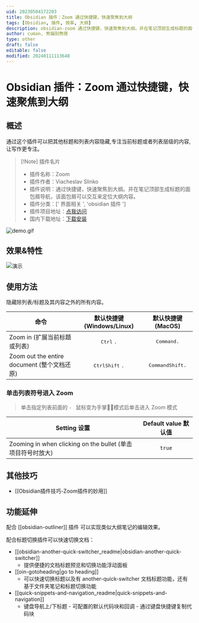 ```yaml
---
uid: 20230504172203
title: Obsidian 插件：Zoom 通过快捷键，快速聚焦到大纲
tags: [Obsidian, 插件, 效率, 大纲]
description: obsidian-zoom 通过快捷键，快速聚焦到大纲。并在笔记顶部生成标题的面包屑导航，该面包屑可以交互来定位大纲内容。
author: cuman, 熊猫别熬夜
type: other
draft: false
editable: false
modified: 20240111113648
---
```


# Obsidian 插件：Zoom 通过快捷键，快速聚焦到大纲

## 概述

通过这个插件可以把其他标题和列表内容隐藏,专注当前标题或者列表层级的内容,让写作更专注。

> [!Note] 插件名片
> - 插件名称：Zoom
> - 插件作者：Viacheslav Slinko
> - 插件说明：通过快捷键，快速聚焦到大纲。并在笔记顶部生成标题的面包屑导航，该面包屑可以交互来定位大纲内容。
> - 插件分类：[' 界面相关 ', 'obsidian 插件 ']
> - 插件项目地址：[点我访问](https://github.com/vslinko/obsidian-zoom)
> - 国内下载地址：[下载安装](https://pkmer.cn/products/plugin/pluginMarket/?obsidian-zoom)

![demo.gif](https://cdn.pkmer.cn/images/202305041724055.gif!pkmer)

## 效果&特性

![演示](https://cdn.pkmer.cn/covers/obsidian-zoom_1_2.gif)

## 使用方法

隐藏除列表/标题及其内容之外的所有内容。

 | 命令         |           默认快捷键 (Windows/Linux)           |                默认快捷键 (MacOS)                |
 | ------------ |:--------------------------------------------:|:----------------------------------------------:|
 | Zoom in (扩展当前标题或列表)       |         <kbd>Ctrl</kbd> <kbd>.</kbd>         |              <kbd>Command</kbd><kbd>.</kbd>   |
 | Zoom out the entire document (整个文档还原) | <kbd>Ctrl</kbd><kbd>Shift</kbd> <kbd>.</kbd> | <kbd>Command</kbd><kbd>Shift</kbd><kbd>.</kbd> |

### 单击列表符号进入 Zoom

> 单击指定列表前面的 `- ` 鼠标变为手掌🤚🏻模式后单击进入 Zoom 模式

| Setting 设置 | Default value 默认值 |
| --- | :-: |
| Zooming in when clicking on the bullet (单击项目符号时放大) | `true` |

## 其他技巧

- [[Obsidian插件技巧-Zoom插件的妙用]]

## 功能延伸

配合 [[obsidian-outliner]] 插件 可以实现类似大纲笔记的编辑效果。

配合标题切换插件可以快速切换文档：

- [[obsidian-another-quick-switcher_readme|obsidian-another-quick-switcher]]
	- 提供便捷的文档标题预览和切换功能浮动面板
- [[oin-gotoheading|go to heading]]
	- 可以快速切换标题以及有 another-quick-switcher 文档标题功能，还有基于文件夹笔记和标题切换功能
- [[quick-snippets-and-navigation_readme|quick-snippets-and-navigation]]
	- 键盘导航上/下标题 - 可配置的默认代码块和回调 - 通过键盘快捷键复制代码块
